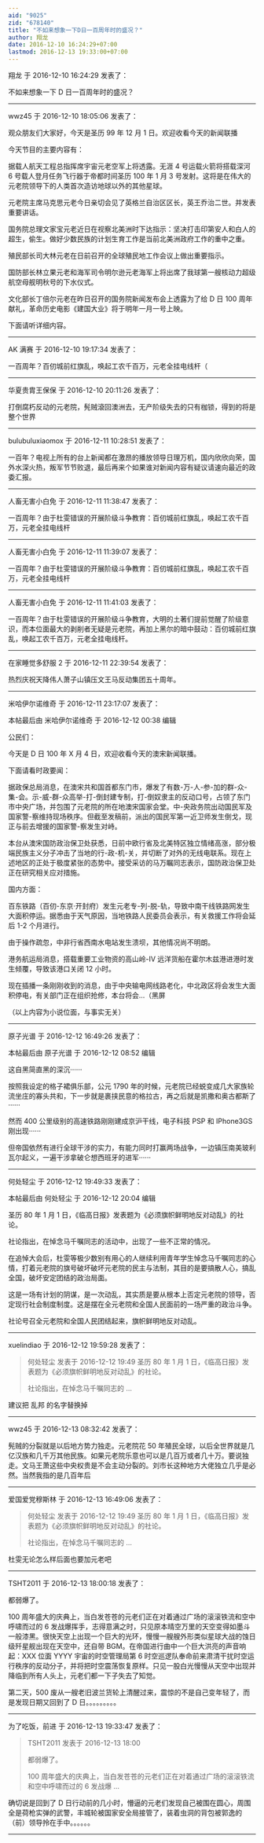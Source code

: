 ```yaml
---
aid: "9025"
zid: "678140"
title: "不如来想象一下D日一百周年时的盛况？"
author: 翔龙
date: 2016-12-10 16:24:29+07:00
lastmod: 2016-12-13 19:33:00+07:00
---
```


翔龙 于 2016-12-10 16:24:29 发表了：

不如来想象一下 D 日一百周年时的盛况？

---

wwz45 于 2016-12-10 18:05:06 发表了：

观众朋友们大家好，今天是圣历 99 年 12 月 1 日。欢迎收看今天的新闻联播

今天节目的主要内容有：

据载人航天工程总指挥席宇宙元老空军上将透露。无涯 4 号运载火箭将搭载深河 6 号载人登月任务飞行器于帝都时间圣历 100 年 1 月 3 号发射。这将是在伟大的元老院领导下的人类首次造访地球以外的其他星球。

元老院主席马克思元老今日亲切会见了英格兰自治区区长，英王乔治二世。并发表重要讲话。

国务院总理文家宝元老近日在视察北美洲时下达指示：坚决打击印第安人和白人的超生，偷生。做好少数民族的计划生育工作是当前北美洲政府工作的重中之重。

殖民部长司大林元老在日前召开的全球殖民地工作会议上做出重要指示。

国防部长林立果元老和海军司令明尔逊元老海军上将出席了我球第一艘核动力超级航空母舰明秋号的下水仪式。

文化部长丁倍尔元老在昨日召开的国务院新闻发布会上透露为了给 D 日 100 周年献礼，革命历史电影《建国大业》将于明年一月一号上映。

下面请听详细内容。

---

AK 满赛 于 2016-12-10 19:17:34 发表了：

一百周年？百仞城前红旗乱，唤起工农千百万，元老全挂电线杆（

---

华夏贵胄王保保 于 2016-12-10 20:11:26 发表了：

打倒腐朽反动的元老院，髡贼滾回澳洲去，无产阶级失去的只有枷锁，得到的将是整个世界

---

bulubuluxiaomox 于 2016-12-11 10:28:51 发表了：

一百年？电视上所有的台上新闻都在激昂的播放领导日理万机，国内欣欣向荣，国外水深火热，叛军节节败退，最后再来个如果谁对新闻内容有疑议请速向最近的政委汇报。

---

人畜无害小白免 于 2016-12-11 11:38:47 发表了：

一百周年？由于杜雯错误的开展阶级斗争教育：百仞城前红旗乱，唤起工农千百万，元老全挂电线杆

---

人畜无害小白免 于 2016-12-11 11:39:07 发表了：

一百周年？由于杜雯错误的开展阶级斗争教育：百仞城前红旗乱，唤起工农千百万，元老全挂电线杆

---

人畜无害小白免 于 2016-12-11 11:41:03 发表了：

一百周年？由于杜雯错误的开展阶级斗争教育，大明的土著们提前觉醒了阶级意识，而本位面最大的剥削者无疑是元老院，再加上黑尔的暗中鼓动：百仞城前红旗乱，唤起工农千百万，元老全挂电线杆。

---

在家睡觉多舒服 2 于 2016-12-11 22:39:54 发表了：

热烈庆祝天降伟人萧子山镇压文王马反动集团五十周年。

---

米哈伊尔诺维奇 于 2016-12-11 23:17:07 发表了：

本帖最后由 米哈伊尔诺维奇 于 2016-12-12 00:38 编辑

公民们：

今天是 D 日 100 年 X 月 4 日，欢迎收看今天的澳宋新闻联播。

下面请看时政要闻：

据政保总局消息，在澳宋共和国首都东门市，爆发了有数-万-人-参-加的群-众-集-会。示-威-群-众高举-打-倒封建专制，打-倒奴隶主的反动口号，占领了东门市中央广场，并包围了元老院的所在地澳宋国家会堂。中-央政务院出动国民军及国家警-察维持现场秩序。但截至发稿前，派出的国民军第一近卫师发生倒戈，现正与前去增援的国家警-察发生对峙。

本台从澳宋国防政治保卫处获悉，日前中欧行省及北美特区独立情绪高涨，部分极端民族主义分子冲击了当地的行-政-机-关，并切断了对外的无线电联系。现在上述地区的正处于极度紧张的态势中。接受采访的马万瞩同志表示，国防政治保卫处正在研究相关应对措施。

国内方面：

百东铁路（百仞-东京·开封府）发生元老专-列-脱-轨，导致中南干线铁路网发生大面积停运。据悉由于天气原因，当地铁路人民委员会表示，有关救援工作将会延后 1-2 个月进行。

由于操作疏忽，中非行省西南水电站发生溃坝，其他情况尚不明朗。

港务航运局消息，搭载重要工业物资的高山岭-IV 远洋货船在霍尔木兹港进港时发生倾覆，导致该港口关闭 12 小时。

现在插播一条刚刚收到的消息，由于中央输电网线路老化，中北政区将会发生大面积停电，有关部门正在组织抢修，本台将会...（黑屏

（以上内容为小说位面，与事实无关）

---

原子光谱 于 2016-12-12 16:49:26 发表了：

本帖最后由 原子光谱 于 2016-12-12 08:52 编辑

这自黑简直黑的深沉······

按照我设定的格子裙俱乐部，公元 1790 年的时候，元老院已经蜕变成几大家族轮流坐庄的寡头共和，下一步就是裹挟民意的格拉古，再之后就是凯撒和奥古都斯了······

然而 400 公里级别的高速铁路刚刚建成京沪干线，电子科技 PSP 和 IPhone3GS 刚出现······

但帝国依然有进行全球干涉的实力，有能力同时打赢两场战争，一边镇压南美玻利瓦尔起义，一遍干涉拿破仑想西班牙的进军······

---

何处轻尘 于 2016-12-12 19:49:33 发表了：

本帖最后由 何处轻尘 于 2016-12-12 20:04 编辑

圣历 80 年 1 月 1 日，《临高日报》发表题为《必须旗帜鲜明地反对动乱》的社论。

社论指出，在悼念马千嘱同志的活动中，出现了一些不正常的情况。

在追悼大会后，杜雯等极少数别有用心的人继续利用青年学生悼念马千嘱同志的心情，打着元老院的旗号破坏破坏元老院的民主与法制，其目的是要搞散人心，搞乱全国，破坏安定团结的政治局面。

这是一场有计划的阴谋，是一次动乱，其实质是要从根本上否定元老院的领导，否定现行社会制度制度。这是摆在全元老院和全国人民面前的一场严重的政治斗争。

社论号召全元老院和全国人民团结起来，旗帜鲜明地反对动乱。

---

xuelindiao 于 2016-12-12 19:59:28 发表了：

> 何处轻尘 发表于 2016-12-12 19:49 圣历 80 年 1 月 1 日，《临高日报》发表题为《必须旗帜鲜明地反对动乱》的社论。
>
> 社论指出，在悼念马千嘱同志的 ...

建议把 乱邦 的名字替换掉

---

wwz45 于 2016-12-13 08:32:42 发表了：

髡贼的分裂就是以后地方势力独走。元老院花 50 年殖民全球，以后全世界就是几亿汉族和几千万其他民族。如果元老院乐意也可以是几百万或者几十万。要说独走。文马王萧这些中央权贵是不会主动分裂的。刘市长这种地方大佬独立几乎是必然。当然我指的是几百年后

---

爱国爱党穆斯林 于 2016-12-13 16:49:06 发表了：

> 何处轻尘 发表于 2016-12-12 19:49 圣历 80 年 1 月 1 日，《临高日报》发表题为《必须旗帜鲜明地反对动乱》的社论。
>
> 社论指出，在悼念马千嘱同志的 ...

杜雯无论怎么样后面也要加元老吧

---

TSHT2011 于 2016-12-13 18:00:18 发表了：

都弱爆了。

100 周年盛大的庆典上，当白发苍苍的元老们正在对着通过广场的滚滚铁流和空中呼啸而过的 6 发战爆挥手，志得意满之时，只见原本晴空万里的天空变得如墨斗一般漆黑。很快天空上出现一个巨大的光环，慢慢一艘艘外形类似星球大战的蚀日级歼星舰出现在天空中，还自带 BGM。在帝国进行曲中一个巨大洪亮的声音响起：XXX 位面 YYYY 宇宙的时空管理局第 6 时空巡逻队奉命前来肃清干扰时空运行秩序的反动分子，并将把时空震荡恢复原样。只见一股白光慢慢从天空中出现并降临到所有人头上，元老们都一下子失去了知觉。

第二天，500 废从一艘老旧波兰货轮上清醒过来，震惊的不是自己变年轻了，而是发现日期又回到了 D 日。。。。。。。。。

---

为了吃饭，前进 于 2016-12-13 19:33:47 发表了：

> TSHT2011 发表于 2016-12-13 18:00
>
> 都弱爆了。
>
> 100 周年盛大的庆典上，当白发苍苍的元老们正在对着通过广场的滚滚铁流和空中呼啸而过的 6 发战爆 ...

确切说是回到了 D 日行动前的几小时，懵逼的元老们发现自己被围在圆心，周围全是荷枪实弹的武警，丰城轮被国家安全局接管了，装着虫洞的背包被郭逸的（前）领导拎在手中。。。。。。

---
